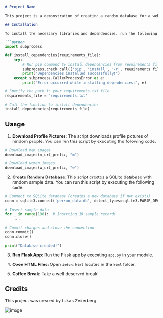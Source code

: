 ```markdown
# Project Name

This project is a demonstration of creating a random database for a website, downloading profile pictures, and running a Flask app to display the data.

## Installation

To install the necessary libraries and dependencies, run the following commands:

```python
import subprocess

def install_dependencies(requirements_file):
    try:
        # Run pip command to install dependencies from requirements file
        subprocess.check_call(['pip', 'install', '-r', requirements_file])
        print("Dependencies installed successfully!")
    except subprocess.CalledProcessError as e:
        print("Error occurred while installing dependencies:", e)

# Specify the path to your requirements.txt file
requirements_file = 'requirements.txt'

# Call the function to install dependencies
install_dependencies(requirements_file)
```

## Usage

1. **Download Profile Pictures**: The script downloads profile pictures of random people. You can run this script by executing the following code:

```python
# Download men images
download_images(m_url_prefix, "m")

# Download women images
download_images(w_url_prefix, "w")
```

2. **Create Random Database**: This script creates a SQLite database with random sample data. You can run this script by executing the following code:

```python
# Connect to SQLite database (creates a new database if not exists)
conn = sqlite3.connect('person_data.db', detect_types=sqlite3.PARSE_DECLTYPES|sqlite3.PARSE_COLNAMES)

# Insert sample data
for _ in range(198):  # Inserting 10 sample records
    ...
    
# Commit changes and close the connection
conn.commit()
conn.close()

print("Database created!")
```

3. **Run Flask App**: Run the Flask app by executing `app.py` in your module.

4. **Open HTML Files**: Open `index.html` located in the `html` folder.

5. **Coffee Break**: Take a well-deserved break!

## Credits

This project was created by Lukas Zetterberg.

![image](https://github.com/Lukas-dev1/Person-register-api-html/assets/126101524/dc4561aa-f228-4477-bcdc-09444af4231e)


